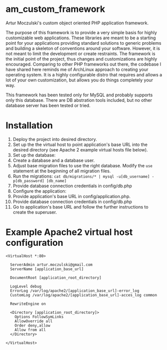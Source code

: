 am_custom_framework
===================

Artur Moczulski's custom object oriented PHP application framework.

The purpose of this framework is to provide a very simple basis for highly customizable web applications. These libraries are meant to be a starting point for your applications providing standard solutions to generic problems and building a skeleton of conventions around your software. However, it is not meant to limit the development or create restraints. The framework is the initial point of the project, thus changes and customizations are highly encouraged. Comparing to other PHP frameworks out there, the codebase I have shared here reminds me of ArchLinux approach to creating your operating system. It is a highly configurable distro that requires and allows a lot of your own customization, but allows you do things completely your way.

This framework has been tested only for MySQL and probably supports only this database. There are DB abstration tools included, but no other database server has been tested or tried.

Installation
===

1. Deploy the project into desired directory.
2. Set up the the virtual host to point application's base URL into the desired directory (see Apache 2 example virtual hosts file below).
3. Set up the database:
  1. Create a database and a database user.
  2. Adjust base migration files to use the right database. Modify the `use` statement at the beginning of all migration files.
  3. Run the migrations: `cat db/migrations/* | mysql -u[db_username] -p[db_password] [db_name]`
  4. Provide database connection credentials in config/db.php
4. Configure the application:
  1. Provide application's base URL in config/application.php.
  2. Provide database connection credentials in config/db.php
5. Go to application's base URL and follow the further instructions to create the superuser.

Example Apache2 virtual host configuration
===

    <VirtualHost *:80>

      ServerAdmin artur.moczulski@gmail.com
      ServerName [application_base_url]

      DocumentRoot [application_root_directory]

      LogLevel debug
      ErrorLog /var/log/apache2/[application_base_url]-error_log
      CustomLog /var/log/apache2/[application_base_url]-acces_log common

      RewriteEngine on
      
      <Directory [application_root_directory]>
        Options FollowSymLinks
        AllowOverride all
        Order deny,allow
        Allow from all
      </Directory>

    </VirtualHost>
